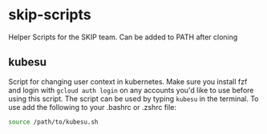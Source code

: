 # skip-scripts
Helper Scripts for the SKIP team. Can be added to PATH after cloning


## kubesu
Script for changing user context in kubernetes. Make sure you install fzf
and login with `gcloud auth login` on any accounts you'd like to use before using this script.
The script can be used by typing `kubesu` in the terminal.
To use add the following to your .bashrc or .zshrc file:
```bash
source /path/to/kubesu.sh
```